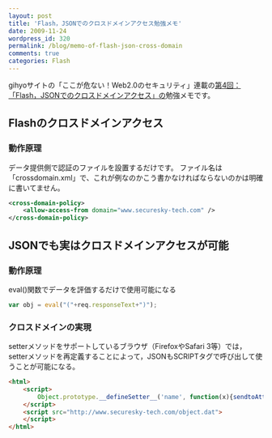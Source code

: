 ```yaml
---
layout: post
title: 'Flash，JSONでのクロスドメインアクセス勉強メモ'
date: 2009-11-24
wordpress_id: 320
permalink: /blog/memo-of-flash-json-cross-domain
comments: true
categories: Flash
---
```

gihyoサイトの「ここが危ない！Web2.0のセキュリティ」連載の<a href="http://gihyo.jp/dev/serial/01/web20sec/0004" target="_blank">第4回：「Flash，JSONでのクロスドメインアクセス」の</a>勉強メモです。

## Flashのクロスドメインアクセス
### 動作原理
データ提供側で認証のファイルを設置するだけです。
ファイル名は「crossdomain.xml」で、これが例なのかこう書かなければならないのかは明確に書いてません。

```xml
<cross-domain-policy>
	<allow-access-from domain="www.securesky-tech.com" />
</cross-domain-policy>
```

## JSONでも実はクロスドメインアクセスが可能
### 動作原理
eval()関数でデータを評価するだけで使用可能になる

```js
var obj = eval("("+req.responseText+")");
```

### クロスドメインの実現
setterメソッドをサポートしているブラウザ（FirefoxやSafari 3等）では，setterメソッドを再定義することによって，JSONもSCRIPTタグで呼び出して使うことが可能になる。

```html
<html>
	<script>
		Object.prototype.__defineSetter__('name', function(x){sendtoAttacker(x);});
	</script>
	<script src="http://www.securesky-tech.com/object.dat">
	</script>
</html>
```